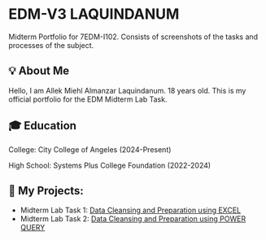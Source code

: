 # EDM-V3 LAQUINDANUM
Midterm Portfolio for 7EDM-I102. Consists of screenshots of the tasks and processes of the subject.
## 💡 About Me
Hello, I am Allek Miehl Almanzar Laquindanum. 18 years old. This is my official portfolio for the EDM Midterm Lab Task.
## 🎓 Education
College: City College of Angeles (2024-Present)

High School: Systems Plus College Foundation (2022-2024)

## 📝 My Projects:
- Midterm Lab Task 1: [Data Cleansing and Preparation using EXCEL](Midterm%20Lab%20Task%201/task1.md)
- Midterm Lab Task 2: [Data Cleansing and Preparation using POWER QUERY](Midterm%20Lab%20Task%202/task2.md)
